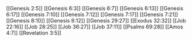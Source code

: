 [[Genesis 2:5]]
[[Genesis 6:3]]
[[Genesis 6:7]]
[[Genesis 6:13]]
[[Genesis 6:17]]
[[Genesis 7:10]]
[[Genesis 7:12]]
[[Genesis 7:17]]
[[Genesis 7:21]]
[[Genesis 8:10]]
[[Genesis 8:12]]
[[Genesis 29:27]]
[[Exodus 32:32]]
[[Job 22:16]]
[[Job 28:25]]
[[Job 36:27]]
[[Job 37:11]]
[[Psalms 69:28]]
[[Amos 4:7]]
[[Revelation 3:5]]
